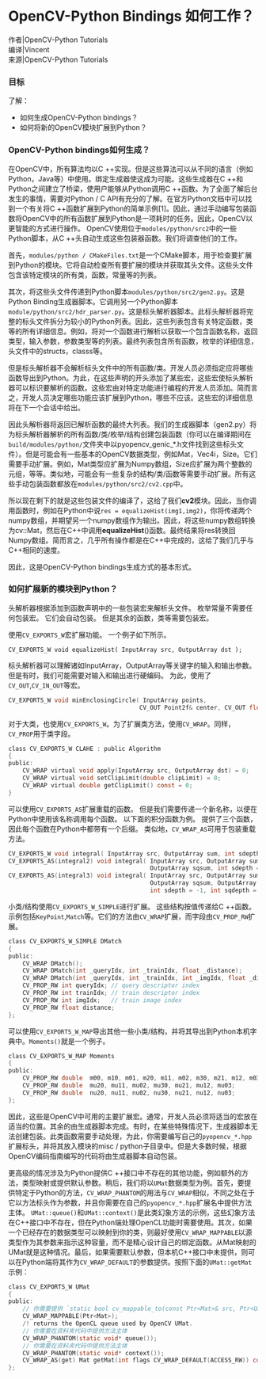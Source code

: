 # OpenCV-Python Bindings 如何工作？   

作者|OpenCV-Python Tutorials  
编译|Vincent  
来源|OpenCV-Python Tutorials  

### 目标
了解：
- 如何生成OpenCV-Python bindings？
- 如何将新的OpenCV模块扩展到Python？

### OpenCV-Python bindings如何生成？

在OpenCV中，所有算法均以C ++实现。但是这些算法可以从不同的语言（例如Python，Java等）中使用。绑定生成器使这成为可能。这些生成器在C ++和Python之间建立了桥梁，使用户能够从Python调用C ++函数。为了全面了解后台发生的事情，需要对Python / C API有充分的了解。在官方Python文档中可以找到一个有关将C ++函数扩展到Python的简单示例[1]。因此，通过手动编写包装函数将OpenCV中的所有函数扩展到Python是一项耗时的任务。因此，OpenCV以更智能的方式进行操作。 OpenCV使用位于`modules/python/src2`中的一些Python脚本，从C ++头自动生成这些包装器函数。我们将调查他们的工作。

首先，`modules/python / CMakeFiles.txt`是一个CMake脚本，用于检查要扩展到Python的模块。它将自动检查所有要扩展的模块并获取其头文件。这些头文件包含该特定模块的所有类，函数，常量等的列表。

其次，将这些头文件传递到Python脚本`modules/python/src2/gen2.py`。这是Python Binding生成器脚本。它调用另一个Python脚本`module/python/src2/hdr_parser.py`。这是标头解析器脚本。此标头解析器将完整的标头文件拆分为较小的Python列表。因此，这些列表包含有关特定函数，类等的所有详细信息。例如，将对一个函数进行解析以获取一个包含函数名称，返回类型，输入参数，参数类型等的列表。最终列表包含所有函数，枚举的详细信息，头文件中的structs，classs等。

但是标头解析器不会解析标头文件中的所有函数/类。开发人员必须指定应将哪些函数导出到Python。为此，在这些声明的开头添加了某些宏，这些宏使标头解析器可以标识要解析的函数。这些宏由对特定功能进行编程的开发人员添加。简而言之，开发人员决定哪些功能应该扩展到Python，哪些不应该。这些宏的详细信息将在下一个会话中给出。

因此头解析器将返回已解析函数的最终大列表。我们的生成器脚本（gen2.py）将为标头解析器解析的所有函数/类/枚举/结构创建包装函数（你可以在编译期间在`build/modules/python/`文件夹中以pyopencv_genic_*.h文件找到这些标头文件）。但是可能会有一些基本的OpenCV数据类型，例如Mat，Vec4i，Size。它们需要手动扩展。例如，Mat类型应扩展为Numpy数组，Size应扩展为两个整数的元组，等等。类似地，可能会有一些复杂的结构/类/函数等需要手动扩展。所有这些手动包装函数都放在`modules/python/src2/cv2.cpp`中。

所以现在剩下的就是这些包装文件的编译了，这给了我们**cv2**模块。因此，当你调用函数时，例如在Python中说`res = equalizeHist(img1,img2)`，你将传递两个numpy数组，并期望另一个numpy数组作为输出。因此，将这些numpy数组转换为cv::Mat，然后在C++中调用**equalizeHist**()函数。最终结果将res转换回Numpy数组。简而言之，几乎所有操作都是在C++中完成的，这给了我们几乎与C++相同的速度。

因此，这是OpenCV-Python bindings生成方式的基本形式。

### 如何扩展新的模块到Python？
头解析器根据添加到函数声明中的一些包装宏来解析头文件。 枚举常量不需要任何包装宏。 它们会自动包装。 但是其余的函数，类等需要包装宏。

使用`CV_EXPORTS_W`宏扩展功能。 一个例子如下所示。

```
CV_EXPORTS_W void equalizeHist( InputArray src, OutputArray dst );
```

标头解析器可以理解诸如InputArray，OutputArray等关键字的输入和输出参数。但是有时，我们可能需要对输入和输出进行硬编码。 为此，使用了`CV_OUT`,`CV_IN_OUT`等宏。

```C
CV_EXPORTS_W void minEnclosingCircle( InputArray points,
                                     CV_OUT Point2f& center, CV_OUT float& radius );
```

对于大类，也使用`CV_EXPORTS_W`。为了扩展类方法，使用`CV_WRAP`。同样，`CV_PROP`用于类字段。

```C
class CV_EXPORTS_W CLAHE : public Algorithm
{
public:
    CV_WRAP virtual void apply(InputArray src, OutputArray dst) = 0;
    CV_WRAP virtual void setClipLimit(double clipLimit) = 0;
    CV_WRAP virtual double getClipLimit() const = 0;
}
```

可以使用`CV_EXPORTS_AS`扩展重载的函数。 但是我们需要传递一个新名称，以便在Python中使用该名称调用每个函数。 以下面的积分函数为例。 提供了三个函数，因此每个函数在Python中都带有一个后缀。 类似地，`CV_WRAP_AS`可用于包装重载方法。

```C
CV_EXPORTS_W void integral( InputArray src, OutputArray sum, int sdepth = -1 );
CV_EXPORTS_AS(integral2) void integral( InputArray src, OutputArray sum,
                                        OutputArray sqsum, int sdepth = -1, int sqdepth = -1 );
CV_EXPORTS_AS(integral3) void integral( InputArray src, OutputArray sum,
                                        OutputArray sqsum, OutputArray tilted,
                                        int sdepth = -1, int sqdepth = -1 );
```

小类/结构使用`CV_EXPORTS_W_SIMPLE`进行扩展。 这些结构按值传递给C ++函数。 示例包括`KeyPoint`,`Match`等。它们的方法由`CV_WRAP`扩展，而字段由`CV_PROP_RW`扩展。

```C
class CV_EXPORTS_W_SIMPLE DMatch
{
public:
    CV_WRAP DMatch();
    CV_WRAP DMatch(int _queryIdx, int _trainIdx, float _distance);
    CV_WRAP DMatch(int _queryIdx, int _trainIdx, int _imgIdx, float _distance);
    CV_PROP_RW int queryIdx; // query descriptor index
    CV_PROP_RW int trainIdx; // train descriptor index
    CV_PROP_RW int imgIdx;   // train image index
    CV_PROP_RW float distance;
};
```

可以使用`CV_EXPORTS_W_MAP`导出其他一些小类/结构，并将其导出到Python本机字典中。`Moments()`就是一个例子。

```C
class CV_EXPORTS_W_MAP Moments
{
public:
    CV_PROP_RW double  m00, m10, m01, m20, m11, m02, m30, m21, m12, m03;
    CV_PROP_RW double  mu20, mu11, mu02, mu30, mu21, mu12, mu03;
    CV_PROP_RW double  nu20, nu11, nu02, nu30, nu21, nu12, nu03;
};
```

因此，这些是OpenCV中可用的主要扩展宏。通常，开发人员必须将适当的宏放在适当的位置。其余的由生成器脚本完成。有时，在某些特殊情况下，生成器脚本无法创建包装。此类函数需要手动处理，为此，你需要编写自己的`pyopencv_*.hpp`扩展标头，并将其放入模块的misc / python子目录中。但是大多数时候，根据OpenCV编码指南编写的代码将由生成器脚本自动包装。

更高级的情况涉及为Python提供C ++接口中不存在的其他功能，例如额外的方法，类型映射或提供默认参数。稍后，我们将以`UMat`数据类型为例。首先，要提供特定于Python的方法，`CV_WRAP_PHANTOM`的用法与`CV_WRAP`相似，不同之处在于它以方法标头作为参数，并且你需要在自己的`pyopencv_*.hpp`扩展名中提供方法主体。 `UMat::queue()`和`UMat::context()`是此类幻象方法的示例，这些幻象方法在C++接口中不存在，但在Python端处理OpenCL功能时需要使用。其次，如果一个已经存在的数据类型可以映射到你的类，则最好使用`CV_WRAP_MAPPABLE`以源类型作为其参数来指示这种容量，而不是精心设计自己的绑定函数。从Mat映射的UMat就是这种情况。最后，如果需要默认参数，但本机C++接口中未提供，则可以在Python端将其作为`CV_WRAP_DEFAULT`的参数提供。按照下面的`UMat::getMat`示例：

```C
class CV_EXPORTS_W UMat
{
public:
    // 你需要提供 `static bool cv_mappable_to(const Ptr<Mat>& src, Ptr<UMat>& dst)`
    CV_WRAP_MAPPABLE(Ptr<Mat>);
    /! returns the OpenCL queue used by OpenCV UMat.
    // 你需要在资料夹代码中提供方法主体
    CV_WRAP_PHANTOM(static void* queue());
    // 你需要在资料夹代码中提供方法主体
    CV_WRAP_PHANTOM(static void* context());
    CV_WRAP_AS(get) Mat getMat(int flags CV_WRAP_DEFAULT(ACCESS_RW)) const;
};  
```